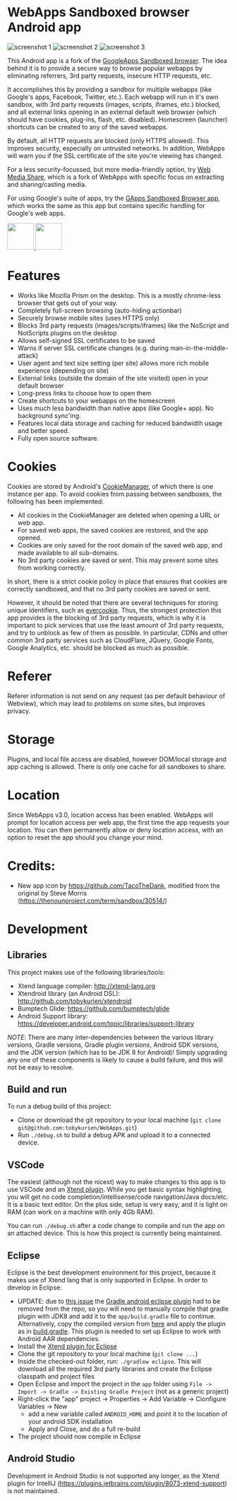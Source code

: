 WebApps Sandboxed browser Android app
=====================================

![screenshot 1](images/webapps1.png) ![screenshot 2](images/webapps2.png) ![screenshot 3](images/webapps3.png)

This Android app is a fork of the [GoogleApps Sandboxed browser][gapps]. The idea behind it is to provide a secure way to browse popular webapps by eliminating referrers, 3rd party requests, insecure HTTP requests, etc.

It accomplishes this by providing a sandbox for multiple webapps (like Google's apps, Facebook, Twitter, etc.). Each webapp will run in it's own sandbox, with 3rd party requests (images, scripts, iframes, etc.) blocked, and all external links opening in an external default web browser (which should have cookies, plug-ins, flash, etc. disabled). Homescreen (launcher) shortcuts can be created to any of the saved webapps.

By default, all HTTP requests are blocked (only HTTPS allowed). This improves security, especially on untrusted networks. In addition, WebApps will warn you if the SSL certificate of the site you're viewing has changed.

For a less security-focussed, but more media-friendly option, try [Web Media Share][webmediashare], which is a fork of WebApps with specific focus on extracting and sharing/casting media.

For using Google's suite of apps, try the [GApps Sandboxed Browser app][gapps], which works the same as this app but contains specific handling for Google's web apps.

<a href="https://play.google.com/store/apps/details?id=com.tobykurien.webapps" target="_blank">
  <img src="https://play.google.com/intl/en_us/badges/images/generic/en-play-badge.png" height="60"/>
</a>
<a href="https://f-droid.org/en/packages/com.tobykurien.webapps/" target="_blank">
  <img src="https://f-droid.org/badge/get-it-on.png" height="60"/>
</a>

Features
========

- Works like Mozilla Prism on the desktop. This is a mostly chrome-less browser that gets out of your way.
- Completely full-screen browsing (auto-hiding actionbar)
- Securely browse mobile sites (uses HTTPS only)
- Blocks 3rd party requests (images/scripts/iframes) like the NoScript and NotScripts plugins on the desktop
- Allows self-signed SSL certificates to be saved
- Warns if server SSL certificate changes (e.g. during man-in-the-middle-attack)
- User agent and text size setting (per site) allows more rich mobile experience (depending on site)
- External links (outside the domain of the site visited) open in your default browser
- Long-press links to choose how to open them
- Create shortcuts to your webapps on the homescreen
- Uses much less bandwidth than native apps (like Google+ app). No background sync'ing.
- Features local data storage and caching for reduced bandwidth usage and better speed.
- Fully open source software.


Cookies
=======

Cookies are stored by Android's [CookieManager][], of which there is one instance per app. To avoid cookies from passing between sandboxes, the following has been implemented:

- All cookies in the CookieManager are deleted when opening a URL or web app.
- For saved web apps, the saved cookies are restored, and the app opened.
- Cookies are only saved for the root domain of the saved web app, and made available to all sub-domains.
- No 3rd party cookies are saved or sent. This may prevent some sites from working correctly.

In short, there is a strict cookie policy in place that ensures that cookies are correctly sandboxed, and that no 3rd party cookies are saved or sent.

However, it should be noted that there are several techniques for storing unique identifiers, such as [evercookie](https://github.com/samyk/evercookie). Thus, the strongest protection this app provides is the blocking of 3rd party requests, which is why it is important to pick services that use the least amount of 3rd party requests, and try to unblock as few of them as possible. In particular, CDNs and other common 3rd party services such as CloudFlare, JQuery, Google Fonts, Google Analytics, etc. should be blocked as much as possible.

Referer
=======

Referer information is not send on any request (as per default behaviour of Webview), which may lead to problems on some sites, but improves privacy.

Storage
=======

Plugins, and local file access are disabled, however DOM/local storage and app caching is allowed. There is only one cache for all sandboxes to share.

Location
========

Since WebApps v3.0, location access has been enabled. WebApps will prompt for location access per web app, the first time the app requests your location. You can then permanently allow or deny location access, with an option to reset the app should you change your mind.

Credits:
========

- New app icon by https://github.com/TacoTheDank, modified from the original by Steve Morris (https://thenounproject.com/term/sandbox/30514/)


Development
===========

## Libraries

This project makes use of the following libraries/tools:

- Xtend language compiler: http://xtend-lang.org
- Xtendroid library (an Android DSL): http://github.com/tobykurien/xtendroid
- Bumptech Glide: https://github.com/bumptech/glide
- Android Support library: https://developer.android.com/topic/libraries/support-library 

*NOTE*: There are many inter-dependencies between the various library versions, Gradle versions, Gradle plugin versions, Android SDK versions, and the JDK version (which has to be JDK 8 for Android)! Simply upgrading any one of these components is likely to cause a build failure, and this will not be easy to resolve.

## Build and run

To run a debug build of this project:

- Clone or download the git repository to your local machine (```git clone git@github.com:tobykurien/WebApps.git```)
- Run ```./debug.sh``` to build a debug APK and upload it to a connected device.

## VSCode

The easiest (although not the nicest) way to make changes to this app is to use VSCode and an [Xtend plugin](https://marketplace.visualstudio.com/items?itemName=Grammarcraft.xtend-lang). While you get basic syntax highlighting, you will get no code completion/intellisense/code navigation/Java docs/etc. It is a basic text editor. On the plus side, setup is very easy, and it is light on RAM (can work on a machine with only 4Gb RAM).

You can run `./debug.sh` after a code change to compile and run the app on an attached device. This is how this project is currently being maintained.

## Eclipse

Eclipse is the best development environment for this project, because it makes use of Xtend lang that is only supported in Eclipse. In order to develop in Eclipse:

- UPDATE: due to [this issue](https://github.com/tobykurien/WebApps/issues/212) the [Gradle android eclipse plugin](https://plugins.gradle.org/plugin/com.greensopinion.gradle-android-eclipse) had to be removed from the repo, so you will need to manually compile that gradle plugin with JDK8 and add it to the `app/build.gradle` file to continue. Alternatively, copy the compiled version from [here](https://github.com/tobykurien/WebApps/tree/v3.41/app/libs) and apply the plugin as in [build.gradle](https://github.com/tobykurien/WebApps/tree/v3.41/app/build.gradle). This plugin is needed to set up Eclipse to work with Android AAR dependencies.
- Install the [Xtend plugin for Eclipse][xtend_install]
- Clone the git repository to your local machine (```git clone ...```)
- Inside the checked-out folder, run: ```./gradlew eclipse```. This will download all the required 3rd party libraries and create the Eclipse classpath and project files
- Open Eclipse and import the project in the `app` folder using `File -> Import -> Gradle -> Existing Gradle Project` (not as a generic project)
- Right-click the "app" project -> Properties -> Add Variable -> Cionfigure Variables -> New
  - add a new variable called `ANDROID_HOME` and point it to the location of your android SDK installation
  - Apply and Close, and do a full re-build
- The project should now compile in Eclipse

## Android Studio

Development in Android Studio is not supported any longer, as the Xtend plugin for IntelliJ (https://plugins.jetbrains.com/plugin/8073-xtend-support) is not maintained.


   [webmediashare]: https://github.com/tobykurien/WebMediaShare
   [gapps]: https://github.com/tobykurien/GoogleNews
   [cookies]: https://developer.android.com/reference/android/webkit/WebSettings.html#setDatabasePath%28java.lang.String%29
   [sandbox_workaround]: https://github.com/tobykurien/WebApps/issues/3
   [xtend_install]: http://www.eclipse.org/xtend/download.html
   [CookieManager]: https://developer.android.com/reference/android/webkit/CookieManager.html
